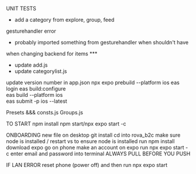 UNIT TESTS

- add a category from explore, group, feed

gesturehandler error

- probably imported something from gesturehandler when shouldn't have

when changing backend for items \*\*\*

- update add.js
- update categorylist.js

update version number in app.json
npx expo prebuild --platform ios
eas login
eas build:configure  
eas build --platform ios  
eas submit -p ios --latest

Presets &&&
consts.js
Groups.js

TO START
npm install
npm start/npx expo start -c

ONBOARDING
new file on desktop
git install
cd into rova_b2c
make sure node is installed / restart vs to ensure node is installed
run npm install
download expo go on phone
make an account on expo
run npx expo start -c
enter email and password into terminal
ALWAYS PULL BEFORE YOU PUSH

IF LAN ERROR
reset phone (power off) and then run npx expo start
